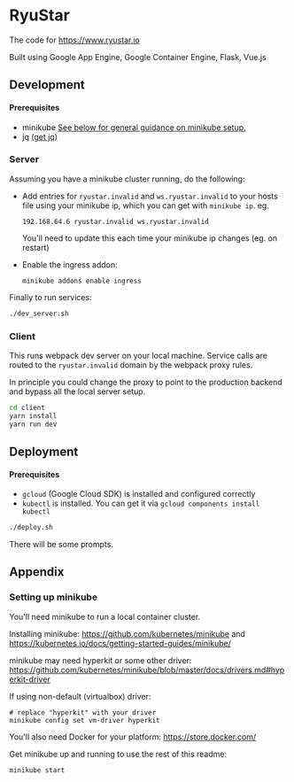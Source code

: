 # RyuStar

The code for https://www.ryustar.io

Built using Google App Engine, Google Container Engine, Flask, Vue.js

## Development

#### Prerequisites
- minikube [See below for general guidance on minikube setup.](#setting-up-minikube)
- jq [(get jq)](https://stedolan.github.io/jq/download/)

### Server
Assuming you have a minikube cluster running, do the following:
- Add entries for `ryustar.invalid` and `ws.ryustar.invalid` to your hosts file using your minikube ip, which you can get with `minikube ip`. eg.

      192.168.64.6 ryustar.invalid ws.ryustar.invalid

  You'll need to update this each time your minikube ip changes (eg. on restart)
- Enable the ingress addon:

      minikube addons enable ingress

Finally to run services:
``` bash
./dev_server.sh
```

### Client

This runs webpack dev server on your local machine.
Service calls are routed to the `ryustar.invalid` domain by the webpack proxy rules.

In principle you could change the proxy to point to the production backend and bypass all the local server setup.

``` bash
cd client
yarn install
yarn run dev
```

## Deployment
#### Prerequisites
- `gcloud` (Google Cloud SDK) is installed and configured correctly
- `kubectl` is installed. You can get it via `gcloud components install kubectl`
``` bash
./deploy.sh
```
There will be some prompts.

## Appendix

### Setting up minikube
You'll need minikube to run a local container cluster.

Installing minikube: https://github.com/kubernetes/minikube and https://kubernetes.io/docs/getting-started-guides/minikube/

minikube may need hyperkit or some other driver: https://github.com/kubernetes/minikube/blob/master/docs/drivers.md#hyperkit-driver

If using non-default (virtualbox) driver:

    # replace "hyperkit" with your driver
    minikube config set vm-driver hyperkit

You'll also need Docker for your platform: https://store.docker.com/

Get minikube up and running to use the rest of this readme:

    minikube start
